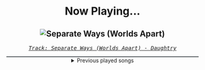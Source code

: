 <div align="center"> 
<h1>Now Playing...</h1>

![Separate Ways (Worlds Apart)](https://i.scdn.co/image/ab67616d00001e0235a69ec42adc3aacec667e1b)
--
_<samp><a href="https://open.spotify.com/track/7goFhrbCC2m2HI3EbBYgU4">Track: Separate Ways (Worlds Apart) - Daughtry</a></samp>_

<div style="border: 1px #4B5054 solid"></div>
<details>
  <summary>
    Previous played songs
  </summary>
  <table>
    <thead>
      <tr>
        <th>
          Artist
        </th>
        <th>
          Song
        </th>
        <th>
          Link
        </th>
      </tr>
    </thead>
    <tbody>
      <tr><td>Daughtry</td><td>Separate Ways (Worlds Apart)</td><td><a href="https://open.spotify.com/track/7goFhrbCC2m2HI3EbBYgU4">https://open.spotify.com/track/7goFhrbCC2m2HI3EbBYgU4</a></td></tr><tr><td>Cornelius Link</td><td>Pumped Up Kicks - Medieval Style</td><td><a href="https://open.spotify.com/track/5QvvENNiftT9duwAJKWhyB">https://open.spotify.com/track/5QvvENNiftT9duwAJKWhyB</a></td></tr><tr><td>Beedle The Bardcore</td><td>Say My Name - Medieval Bardcore Version</td><td><a href="https://open.spotify.com/track/3w7nKHRnwfwEaASblrUxaD">https://open.spotify.com/track/3w7nKHRnwfwEaASblrUxaD</a></td></tr><tr><td>Joseph C. Phaze</td><td>Take on Me</td><td><a href="https://open.spotify.com/track/3deREmfjjYkKMfxnVz1X6l">https://open.spotify.com/track/3deREmfjjYkKMfxnVz1X6l</a></td></tr><tr><td>Cornelius Link</td><td>Wake Me Up - Medieval Style</td><td><a href="https://open.spotify.com/track/1v7eAashVWBU8R0bqQ5fNk">https://open.spotify.com/track/1v7eAashVWBU8R0bqQ5fNk</a></td></tr><tr><td>Stantough</td><td>Bye Bye Bye - Bardcore Instrumental</td><td><a href="https://open.spotify.com/track/2WFRGGDTD5coQtonoka2as">https://open.spotify.com/track/2WFRGGDTD5coQtonoka2as</a></td></tr><tr><td>Bard to the Core</td><td>Last Christmas - Bardcore</td><td><a href="https://open.spotify.com/track/65TG3Mj9ge0bW4UGYKZ4fG">https://open.spotify.com/track/65TG3Mj9ge0bW4UGYKZ4fG</a></td></tr><tr><td>Beedle The Bardcore</td><td>Survivor - Medieval Bardcore Version</td><td><a href="https://open.spotify.com/track/5X6wnk64dSdJrRkoBUcQlg">https://open.spotify.com/track/5X6wnk64dSdJrRkoBUcQlg</a></td></tr><tr><td>Martin Garrix</td><td>Real Love - 33 Below Remix</td><td><a href="https://open.spotify.com/track/1kmWZGrZwy8yOalxNJ0DUs">https://open.spotify.com/track/1kmWZGrZwy8yOalxNJ0DUs</a></td></tr><tr><td>Modern Tiger</td><td>Now Or Never</td><td><a href="https://open.spotify.com/track/2SCcce7iblzWoz6esTG2iO">https://open.spotify.com/track/2SCcce7iblzWoz6esTG2iO</a></td></tr><tr><td>Upon A Burning Body</td><td>Killshot</td><td><a href="https://open.spotify.com/track/3F8Bjx90CZMEWADfHSImPN">https://open.spotify.com/track/3F8Bjx90CZMEWADfHSImPN</a></td></tr><tr><td>Peyton Parrish</td><td>Fist Into The Air</td><td><a href="https://open.spotify.com/track/0oczTqzcqhO2Jl7UllqvLl">https://open.spotify.com/track/0oczTqzcqhO2Jl7UllqvLl</a></td></tr><tr><td>Nerveless</td><td>Lovely</td><td><a href="https://open.spotify.com/track/6Lipd6qe08y3GRAMnYsgdx">https://open.spotify.com/track/6Lipd6qe08y3GRAMnYsgdx</a></td></tr><tr><td>Bad Omens</td><td>Miracle</td><td><a href="https://open.spotify.com/track/6zmpNKzUeuldTRYbVZwnrq">https://open.spotify.com/track/6zmpNKzUeuldTRYbVZwnrq</a></td></tr><tr><td>Anbu Monastir</td><td>Dattebayo 2</td><td><a href="https://open.spotify.com/track/2SGYQDbUA2W15PF1C2y3ZJ">https://open.spotify.com/track/2SGYQDbUA2W15PF1C2y3ZJ</a></td></tr><tr><td>Anbu Monastir</td><td>Dattebayo 2</td><td><a href="https://open.spotify.com/track/2SGYQDbUA2W15PF1C2y3ZJ">https://open.spotify.com/track/2SGYQDbUA2W15PF1C2y3ZJ</a></td></tr><tr><td>Anbu Monastir</td><td>Dattebayo 2</td><td><a href="https://open.spotify.com/track/2SGYQDbUA2W15PF1C2y3ZJ">https://open.spotify.com/track/2SGYQDbUA2W15PF1C2y3ZJ</a></td></tr><tr><td>Anbu Monastir</td><td>Dattebayo 2</td><td><a href="https://open.spotify.com/track/2SGYQDbUA2W15PF1C2y3ZJ">https://open.spotify.com/track/2SGYQDbUA2W15PF1C2y3ZJ</a></td></tr><tr><td>Motionless In White</td><td>Werewolf</td><td><a href="https://open.spotify.com/track/1e1rQNYCZToyBDDka1Io34">https://open.spotify.com/track/1e1rQNYCZToyBDDka1Io34</a></td></tr><tr><td>Spiritbox</td><td>Angel Eyes</td><td><a href="https://open.spotify.com/track/33WS5Qd5DwYtfIc4QFhGdK">https://open.spotify.com/track/33WS5Qd5DwYtfIc4QFhGdK</a></td></tr>
    </tbody>
  </table>
</details>

</div>
